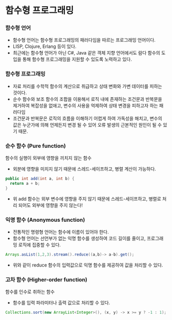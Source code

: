 # 함수형 프로그래밍

### 함수형 언어

- 함수형 언어는 함수형 프로그래밍의 패러다임을 따르는 프로그래밍 언어이다.
- LISP, Clojure, Erlang 등이 있다.
- 최근에는 함수형 언어가 아닌 C#, Java 같은 객체 지향 언어에서도 람다 함수의 도입을 통해 함수형 프로그래밍을 지원할 수 있도록 노력하고 있다.

### 함수형 프로그래밍

- 자료 처리를 수학적 함수의 계산으로 취급하고 상태 변화와 가변 데이터를 피하는 것이다.
- 순수 함수와 보조 함수의 조합을 이용해서 로직 내에 존재하는 조건문과 반복문을 제거하여 복잡성을 없애고, 변수의 사용을 억제하여 상태 변경을 피하고자 하는 패러다임
- 조건문과 반복문은 로직의 흐름을 이해하기 어렵게 하여 가독성을 해치고, 변수의 값은 누군가에 의해 언제든지 변경 될 수 있어 오류 발생의 근본적인 원인이 될 수 있기 때문.

### 순수 함수 (Pure function)

함수의 실행이 외부에 영향을 끼치지 않는 함수

- 외분에 영향을 미치지 않기 때문에 스레드-세이프하고, 병렬 계산이 가능하다.

```java
public int add(int a, int b) {
  return a + b;
}
```

- 위 add 함수는 외부 변수에 영향을 주지 않기 때문에 스레드-세이프하고, 병렬로 처리 되어도 외부에 영향을 주지 않는다!

### 익명 함수 (Anonymous function)

- 전통적인 명령형 언어는 함수에 이름이 있어야 한다.
- 함수형 언어는 선언부가 없는 익명 함수를 생성하여 코드 길이를 줄이고, 프로그래밍 로직에 집중할 수 있다.

```java
Arrays.asList(1,2,3).stream().reduce((a,b)-> a-b).get();
```

- 위와 같이 reduce 함수의 입력값으로 익명 함수를 제공하여 값을 처리할 수 있다.

### 고차 함수 (Higher-order function)

함수를 인수로 취하는 함수

- 함수를 입력 파라미터나 출력 값으로 처리할 수 있다.

```java
Collections.sort(new ArrayList<Integer>(), (x, y) -> x >= y ? -1 : 1);
```